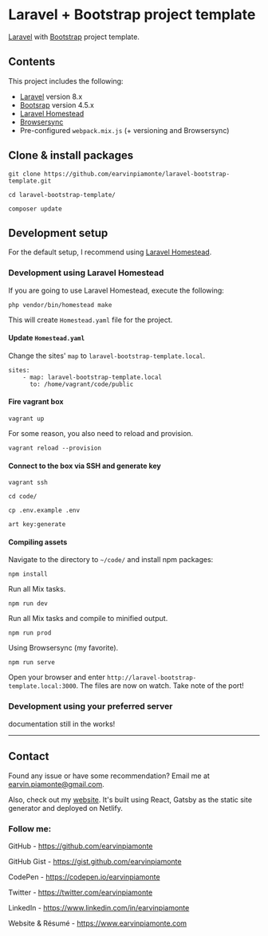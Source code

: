 # Laravel + Bootstrap project template

[Laravel](https://laravel.com/) with [Bootstrap](https://getbootstrap.com/) project template.

## Contents

This project includes the following:

-   [Laravel](https://laravel.com/) version 8.x
-   [Bootsrap](https://getbootstrap.com/) version 4.5.x
-   [Laravel Homestead](https://laravel.com/docs/8.x/homestead)
-   [Browsersync](https://www.browsersync.io/)
-   Pre-configured `webpack.mix.js` (+ versioning and Browsersync)

## Clone & install packages

```
git clone https://github.com/earvinpiamonte/laravel-bootstrap-template.git
```

```
cd laravel-bootstrap-template/
```

```
composer update
```

## Development setup

For the default setup, I recommend using [Laravel Homestead](https://laravel.com/docs/8.x/homestead).

### Development using Laravel Homestead

If you are going to use Laravel Homestead, execute the following:

```
php vendor/bin/homestead make
```

This will create `Homestead.yaml` file for the project.

#### Update `Homestead.yaml`

Change the sites' `map` to `laravel-bootstrap-template.local`.

```
sites:
    - map: laravel-bootstrap-template.local
      to: /home/vagrant/code/public
```

#### Fire vagrant box

```
vagrant up
```

For some reason, you also need to reload and provision.

```
vagrant reload --provision
```

#### Connect to the box via SSH and generate key

```
vagrant ssh
```

```
cd code/
```

```
cp .env.example .env
```

```
art key:generate
```

#### Compiling assets

Navigate to the directory to `~/code/` and install npm packages:

```
npm install
```

Run all Mix tasks.

```
npm run dev
```

Run all Mix tasks and compile to minified output.

```
npm run prod
```

Using Browsersync (my favorite).

```
npm run serve
```

Open your browser and enter `http://laravel-bootstrap-template.local:3000`. The files are now on watch. Take note of the port!

### Development using your preferred server

documentation still in the works!

---

## Contact

Found any issue or have some recommendation? Email me at [earvin.piamonte@gmail.com](mailto:earvin.piamonte@gmail.com).

Also, check out my [website](https://earvinpiamonte.com). It's built using React, Gatsby as the static site generator and deployed on Netlify.

### Follow me:

GitHub - https://github.com/earvinpiamonte

GitHub Gist - https://gist.github.com/earvinpiamonte

CodePen - https://codepen.io/earvinpiamonte

Twitter - https://twitter.com/earvinpiamonte

LinkedIn - https://www.linkedin.com/in/earvinpiamonte

Website & Résumé - https://www.earvinpiamonte.com
